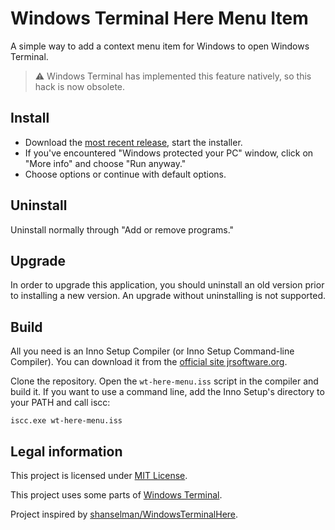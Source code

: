 # Windows Terminal Here Menu Item

A simple way to add a context menu item for Windows to open Windows Terminal.

> ⚠ Windows Terminal has implemented this feature natively, so this hack is now obsolete.

## Install

* Download the [most recent release][release], start the installer.
* If you've encountered "Windows protected your PC" window, click on "More info"
  and choose "Run anyway."
* Choose options or continue with default options.

## Uninstall

Uninstall normally through "Add or remove programs."

## Upgrade

In order to upgrade this application, you should uninstall an old version
prior to installing a new version.
An upgrade without uninstalling is not supported.

## Build

All you need is an Inno Setup Compiler (or Inno Setup Command-line Compiler).
You can download it from the [official site jrsoftware.org][inno-setup].

Clone the repository. Open the `wt-here-menu.iss` script in the compiler
and build it. If you want to use a command line, add the Inno Setup's
directory to your PATH and call iscc:

```
iscc.exe wt-here-menu.iss
```

## Legal information

This project is licensed under [MIT License][license].

This project uses some parts of [Windows Terminal][wt-license].

Project inspired by [shanselman/WindowsTerminalHere][inspired].

[release]: https://github.com/rensatsu/windows-terminal-here/releases/latest
[license]: https://github.com/rensatsu/windows-terminal-here/blob/master/LICENSE
[wt-license]: https://github.com/microsoft/terminal/blob/a6a8937af7af1f98f7e0888b4b10cf5adf057990/LICENSE
[inspired]: https://github.com/shanselman/WindowsTerminalHere
[inno-setup]: https://jrsoftware.org/isdl.php
